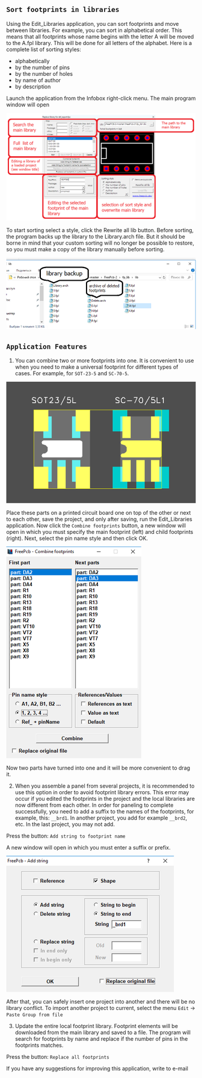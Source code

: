## `Sort footprints in libraries`

Using the Edit_Libraries application, you can sort footprints and move between libraries. For example, you can sort in alphabetical order. This means that all footprints whose name begins with the letter A will be moved to the A.fpl library. This will be done for all letters of the alphabet.
Here is a complete list of sorting styles:

* alphabetically
* by the number of pins
* by the number of holes
* by name of author
* by description

Launch the application from the Infobox right-click menu.
The main program window will open

![](pictures/lib1.png)

To start sorting select a style, click the Rewrite all lib button.
Before sorting, the program backs up the library to the Library.arch file. But it should be borne in mind that your custom sorting will no longer be possible to restore, so you must make a copy of the library manually before sorting.

![](pictures/lib5.png)

## `Application Features`

1) You can combine two or more footprints into one. It is convenient to use when you need to make a universal footprint for different types of cases. For example, for `SOT-23-5` and `SC-70-5`.

![](pictures/lib2.png)

Place these parts on a printed circuit board one on top of the other or next to each other, save the project, and only after saving, run the Edit_Libraries application. Now click the `Combine footprints` button, a new window will open in which you must specify the main footprint (left) and child footprints (right). Next, select the pin name style and then click OK.

![](pictures/lib3.png)

Now two parts have turned into one and it will be more convenient to drag it.

2) When you assemble a panel from several projects, it is recommended to use this option in order to avoid footprint library errors. This error may occur if you edited the footprints in the project and the local libraries are now different from each other. In order for paneling to complete successfully, you need to add a suffix to the names of the footprints, for example, this: `__brd1`. In another project, you add for example `__brd2`, etc. In the last project, you may not add. 

Press the button: `Add string to footprint name`

A new window will open in which you must enter a suffix or prefix.

![](pictures/lib4.png)

After that, you can safely insert one project into another and there will be no library conflict. To import another project to current, select the menu `Edit` -> `Paste Group from file`

3) Update the entire local footprint library. Footprint elements will be downloaded from the main library and saved to a file. The program will search for footprints by name and replace if the number of pins in the footprints matches.

Press the button: `Replace all footprints`

If you have any suggestions for improving this application, write to e-mail
